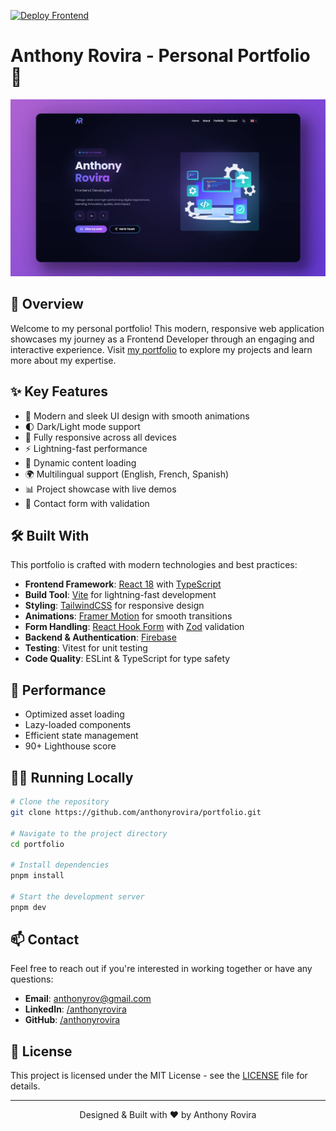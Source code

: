 [![Deploy Frontend](https://github.com/anthonyrovira/portfolio/actions/workflows/deploy-frontend.yml/badge.svg)](https://github.com/anthonyrovira/portfolio/actions/workflows/deploy-frontend.yml)

# Anthony Rovira - Personal Portfolio 🚀

![Portfolio Preview](public/pictures/portfolio.webp)

## 🌟 Overview

Welcome to my personal portfolio! This modern, responsive web application showcases my journey as a Frontend Developer through an engaging and interactive experience. Visit [my portfolio](https://anthonyrovira.com) to explore my projects and learn more about my expertise.

## ✨ Key Features

- 🎨 Modern and sleek UI design with smooth animations
- 🌓 Dark/Light mode support
- 📱 Fully responsive across all devices
- ⚡ Lightning-fast performance
- 🔄 Dynamic content loading
- 🌍 Multilingual support (English, French, Spanish)
- 📊 Project showcase with live demos
- 📝 Contact form with validation

## 🛠️ Built With

This portfolio is crafted with modern technologies and best practices:

- **Frontend Framework**: [React 18](https://reactjs.org/) with [TypeScript](https://www.typescriptlang.org/)
- **Build Tool**: [Vite](https://vitejs.dev/) for lightning-fast development
- **Styling**: [TailwindCSS](https://tailwindcss.com/) for responsive design
- **Animations**: [Framer Motion](https://www.framer.com/motion/) for smooth transitions
- **Form Handling**: [React Hook Form](https://react-hook-form.com/) with [Zod](https://zod.dev/) validation
- **Backend & Authentication**: [Firebase](https://firebase.google.com/)
- **Testing**: Vitest for unit testing
- **Code Quality**: ESLint & TypeScript for type safety

## 🚀 Performance

- Optimized asset loading
- Lazy-loaded components
- Efficient state management
- 90+ Lighthouse score

## 🏃‍♂️ Running Locally

```bash
# Clone the repository
git clone https://github.com/anthonyrovira/portfolio.git

# Navigate to the project directory
cd portfolio

# Install dependencies
pnpm install

# Start the development server
pnpm dev
```

## 📫 Contact

Feel free to reach out if you're interested in working together or have any questions:

- **Email**: [anthonyrov@gmail.com](mailto:anthonyrov@gmail.com)
- **LinkedIn**: [/anthonyrovira](https://www.linkedin.com/in/anthonyrovira/)
- **GitHub**: [/anthonyrovira](https://github.com/anthonyrovira)

## 📄 License

This project is licensed under the MIT License - see the [LICENSE](LICENSE) file for details.

---

<p align="center">Designed & Built with ❤️ by Anthony Rovira</p>

